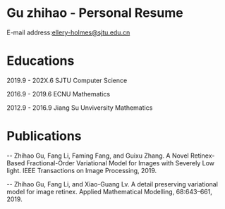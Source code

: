 # Gu zhihao - Personal Resume
E-mail address:ellery-holmes@sjtu.edu.cn

# Educations
2019.9 - 202X.6 SJTU Computer Science 

2016.9 - 2019.6 ECNU Mathematics

2012.9 - 2016.9 Jiang Su Unviversity Mathematics

# Publications
-- Zhihao Gu, Fang Li, Faming Fang, and Guixu Zhang. A Novel Retinex-Based Fractional-Order Variational Model for Images with Severely Low light. IEEE Transactions on Image Processing, 2019.

--  Zhihao Gu, Fang Li, and Xiao-Guang Lv. A detail preserving variational model for image retinex. Applied Mathematical Modelling, 68:643–661, 2019.
